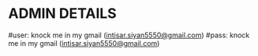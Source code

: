 # ADMIN DETAILS
#user: knock me in my gmail (intisar.siyan5550@gmail.com)
#pass: knock me in my gmail (intisar.siyan5550@gmail.com)
